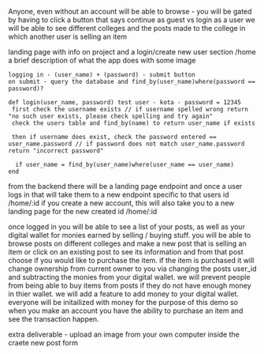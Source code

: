 

Anyone, even without an account will be able to browse - you will be gated by having to click a button that says continue as guest vs login
as a user we will be able to see different colleges and the posts made to the college in which another user is selling an item

landing page with info on project and a login/create new user section /home
  a brief description of what the app does with some image

    logging in - (user_name) + (password) - submit button
    on submit - query the database and find_by(user_name)where(password == password)?

    def login(user_name, password) test user - kota - password = 12345
     first check the username exists // if username spelled wrong return "no such user exists, please check spelling and try again"
     check the users table and find_by(name) to return user_name if exists

     then if username does exist, check the password entered == user_name.password // if password does not match user_name.password return "incorrect password"

      if user_name = find_by(user_name)where(user_name == user_name)
    end

  from the backend there will be a landing page endpoint and once a user logs in that will take them to a new endpoint specific to that users id 
  /home/:id
  if you create a new account, this will also take you to a new landing page for the new created id /home/:id

once logged in you will be able to see a list of your posts, as well as your digital wallet for monies earned by selling / buying stuff.
you will be able to browse posts on different colleges and make a new post that is selling an item or click on an existing post to see its information
and from that post choose if you would like to purchase the item.  if the item is purchased it will change ownership from current owner to you via changing the posts user_id and subtracting the monies from your digital wallet.  we will prevent people from being able to buy items from posts if they do not have enough money in thier wallet.  we will add a feature to add money to your digital wallet.  everyone will be initailized with money for the purpose of this demo so when you make an account you have the ability to purchase an item and see the transaction happen.

extra deliverable - upload an image from your own computer inside the craete new post form